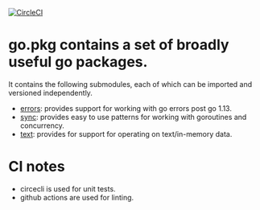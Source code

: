 [![CircleCI](https://circleci.com/gh/cloudengio/go.pkg.svg?style=svg)](https://circleci.com/gh/cloudengio/go.pkg)

# go.pkg contains a set of broadly useful go packages.

It contains the following submodules, each of which can be imported and
versioned independently.

- [errors](errors/README.md): provides support for working with go errors post go 1.13.
- [sync](sync/README.md): provides easy to use patterns for working with goroutines and concurrency.
- [text](text/README.md): provides for support for operating on text/in-memory data.

# CI notes
- circecli is used for unit tests.
- github actions are used for linting.
  